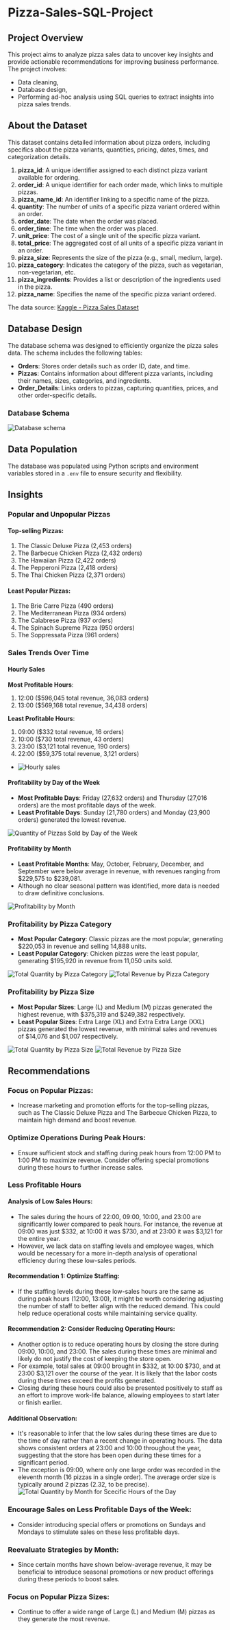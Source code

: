 # Pizza-Sales-SQL-Project



## Project Overview
This project aims to analyze pizza sales data to uncover key insights and provide actionable recommendations for improving business performance. The project involves: 
- Data cleaning,
- Database design,
- Performing ad-hoc analysis using SQL queries to extract insights into pizza sales trends.



## About the Dataset
This dataset contains detailed information about pizza orders, including specifics about the pizza variants, quantities, pricing, dates, times, and categorization details.

1. **pizza_id**: A unique identifier assigned to each distinct pizza variant available for ordering.
2. **order_id**: A unique identifier for each order made, which links to multiple pizzas.
3. **pizza_name_id**: An identifier linking to a specific name of the pizza.
4. **quantity**: The number of units of a specific pizza variant ordered within an order.
5. **order_date**: The date when the order was placed.
6. **order_time**: The time when the order was placed.
7. **unit_price**: The cost of a single unit of the specific pizza variant.
8. **total_price**: The aggregated cost of all units of a specific pizza variant in an order.
9. **pizza_size**: Represents the size of the pizza (e.g., small, medium, large).
10. **pizza_category**: Indicates the category of the pizza, such as vegetarian, non-vegetarian, etc.
11. **pizza_ingredients**: Provides a list or description of the ingredients used in the pizza.
12. **pizza_name**: Specifies the name of the specific pizza variant ordered.

The data source: [Kaggle - Pizza Sales Dataset](https://www.kaggle.com/datasets/nextmillionaire/pizza-sales-dataset)



## Database Design
The database schema was designed to efficiently organize the pizza sales data. The schema includes the following tables:

- **Orders**: Stores order details such as order ID, date, and time.
- **Pizzas**: Contains information about different pizza variants, including their names, sizes, categories, and ingredients.
- **Order_Details**: Links orders to pizzas, capturing quantities, prices, and other order-specific details.


### Database Schema
![Database schema](images/database_schema.png)



## Data Population
The database was populated using Python scripts and environment variables stored in a `.env` file to ensure security and flexibility.



## Insights


### Popular and Unpopular Pizzas

#### Top-selling Pizzas:
1. The Classic Deluxe Pizza (2,453 orders)
2. The Barbecue Chicken Pizza (2,432 orders)
3. The Hawaiian Pizza (2,422 orders)
4. The Pepperoni Pizza (2,418 orders)
5. The Thai Chicken Pizza (2,371 orders)

#### Least Popular Pizzas:
1. The Brie Carre Pizza (490 orders)
2. The Mediterranean Pizza (934 orders)
3. The Calabrese Pizza (937 orders)
4. The Spinach Supreme Pizza (950 orders)
5. The Soppressata Pizza (961 orders)


### Sales Trends Over Time

#### Hourly Sales

**Most Profitable Hours**: 
1. 12:00 ($596,045 total revenue, 36,083 orders)
2. 13:00 ($569,168 total revenue, 34,438 orders)

**Least Profitable Hours**: 
1. 09:00 ($332 total revenue, 16 orders)
2. 10:00 ($730 total revenue, 43 orders)
3. 23:00 ($3,121 total revenue, 190 orders)
4. 22:00 ($59,375 total revenue, 3,121 orders)

- ![Hourly sales](images/hourly_sales_by_quantity.png)

#### Profitability by Day of the Week
- **Most Profitable Days**: Friday (27,632 orders) and Thursday (27,016 orders) are the most profitable days of the week.
- **Least Profitable Days**: Sunday (21,780 orders) and Monday (23,900 orders) generated the lowest revenue.

![Quantity of Pizzas Sold by Day of the Week](images/quantity_of_pizzas_sold_by_day_of_the_week.png)

#### Profitability by Month
- **Least Profitable Months**: May, October, February, December, and September were below average in revenue, with revenues ranging from $229,575 to $239,081.
- Although no clear seasonal pattern was identified, more data is needed to draw definitive conclusions.

![Profitability by Month](images/Total_Quantity_of_Pizzas_Sold_by_Month.png)


### Profitability by Pizza Category
- **Most Popular Category**: Classic pizzas are the most popular, generating $220,053 in revenue and selling 14,888 units.
- **Least Popular Category**: Chicken pizzas were the least popular, generating $195,920 in revenue from 11,050 units sold.

![Total Quantity by Pizza Category](images/Total_Quantity_by_Pizza_Category.png)
![Total Revenue by Pizza Category](images/Tota_Revenue_by_Pizza_Category.png)


### Profitability by Pizza Size
- **Most Popular Sizes**: Large (L) and Medium (M) pizzas generated the highest revenue, with $375,319 and $249,382 respectively.
- **Least Popular Sizes**: Extra Large (XL) and Extra Extra Large (XXL) pizzas generated the lowest revenue, with minimal sales and revenues of $14,076 and $1,007 respectively.

![Total Quantity by Pizza Size](images/Total_Quantity_of_Pizzas_Sold_by_Size.png)
![Total Revenue by Pizza Size](images/Total_Revenue_by_Pizza_Size.png)


## Recommendations

### Focus on Popular Pizzas:
- Increase marketing and promotion efforts for the top-selling pizzas, such as The Classic Deluxe Pizza and The Barbecue Chicken Pizza, to maintain high demand and boost revenue.


### Optimize Operations During Peak Hours:
- Ensure sufficient stock and staffing during peak hours from 12:00 PM to 1:00 PM to maximize revenue. Consider offering special promotions during these hours to further increase sales.


### Less Profitable Hours

#### Analysis of Low Sales Hours:
- The sales during the hours of 22:00, 09:00, 10:00, and 23:00 are significantly lower compared to peak hours. For instance, the revenue at 09:00 was just $332, at 10:00 it was $730, and at 23:00 it was $3,121 for the entire year.
- However, we lack data on staffing levels and employee wages, which would be necessary for a more in-depth analysis of operational efficiency during these low-sales periods.

#### Recommendation 1: Optimize Staffing:
- If the staffing levels during these low-sales hours are the same as during peak hours (12:00, 13:00), it might be worth considering adjusting the number of staff to better align with the reduced demand. This could help reduce operational costs while maintaining service quality.

#### Recommendation 2: Consider Reducing Operating Hours:
- Another option is to reduce operating hours by closing the store during 09:00, 10:00, and 23:00. The sales during these times are minimal and likely do not justify the cost of keeping the store open.
- For example, total sales at 09:00 brought in $332, at 10:00 $730, and at 23:00 $3,121 over the course of the year. It is likely that the labor costs during these times exceed the profits generated.
- Closing during these hours could also be presented positively to staff as an effort to improve work-life balance, allowing employees to start later or finish earlier.

#### Additional Observation:
- It's reasonable to infer that the low sales during these times are due to the time of day rather than a recent change in operating hours. The data shows consistent orders at 23:00 and 10:00 throughout the year, suggesting that the store has been open during these times for a significant period.
- The exception is 09:00, where only one large order was recorded in the eleventh month (16 pizzas in a single order). The average order size is typically around 2 pizzas (2.32, to be precise).
![Total Quantity by Month for Scecific Hours of the Day](images/total_quantity_by_month.png)


### Encourage Sales on Less Profitable Days of the Week:
- Consider introducing special offers or promotions on Sundays and Mondays to stimulate sales on these less profitable days.


### Reevaluate Strategies by Month:
- Since certain months have shown below-average revenue, it may be beneficial to introduce seasonal promotions or new product offerings during these periods to boost sales.


### Focus on Popular Pizza Sizes:
- Continue to offer a wide range of Large (L) and Medium (M) pizzas as they generate the most revenue.
